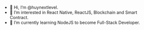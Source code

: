 - 👋 Hi, I’m @huynextlevel.
- 👀 I’m interested in React Native, ReactJS, Blockchain and Smart Contract.
- 🌱 I’m currently learning NodeJS to become Full-Stack Developer.

<!---
huynextlevel/huynextlevel is a ✨ special ✨ repository because its `README.md` (this file) appears on your GitHub profile.
You can click the Preview link to take a look at your changes.
--->
